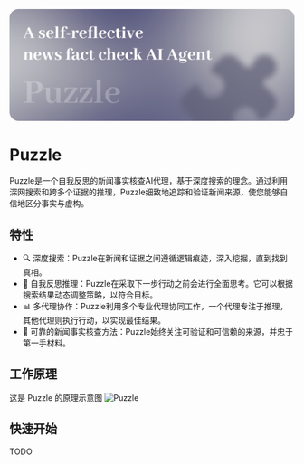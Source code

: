 ![Puzzle](./images/puzzle-cover.png)

# Puzzle
Puzzle是一个自我反思的新闻事实核查AI代理，基于深度搜索的理念。通过利用深网搜索和跨多个证据的推理，Puzzle细致地追踪和验证新闻来源，使您能够自信地区分事实与虚构。

## 特性
- 🔍 深度搜索：Puzzle在新闻和证据之间遵循逻辑痕迹，深入挖掘，直到找到真相。
- 🧠 自我反思推理：Puzzle在采取下一步行动之前会进行全面思考。它可以根据搜索结果动态调整策略，以符合目标。
- 📊 多代理协作：Puzzle利用多个专业代理协同工作，一个代理专注于推理，其他代理则执行行动，以实现最佳结果。
- 📝 可靠的新闻事实核查方法：Puzzle始终关注可验证和可信赖的来源，并忠于第一手材料。

## 工作原理
这是 Puzzle 的原理示意图
![Puzzle](./images/agent-graph.png)

## 快速开始
TODO